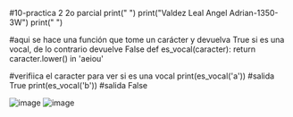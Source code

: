 #10-practica 2 2o parcial
print(" ")
print("Valdez Leal Angel Adrian-1350-3W")
print(" ")

#aqui se hace una función que tome un carácter y devuelva True si es una vocal, de lo contrario devuelve False
def es_vocal(caracter):
    return caracter.lower() in 'aeiou'

#verifiica el caracter para ver si es una vocal
print(es_vocal('a'))  #salida True
print(es_vocal('b'))  #salida False

![image](https://github.com/user-attachments/assets/20403428-fcaa-456c-b698-40dd56ac8ff3)
![image](https://github.com/user-attachments/assets/52a18f8e-eabe-4b78-ade8-b1fc0310bc82)


